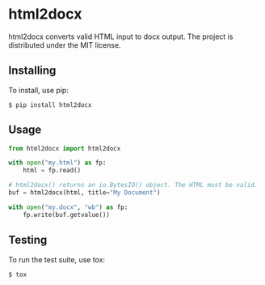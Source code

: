 # html2docx

html2docx converts valid HTML input to docx output. The project is distributed
under the MIT license.

## Installing

To install, use pip:

```
$ pip install html2docx
```

## Usage

```py
from html2docx import html2docx

with open("my.html") as fp:
    html = fp.read()

# html2docx() returns an io.BytesIO() object. The HTML must be valid.
buf = html2docx(html, title="My Document")

with open("my.docx", "wb") as fp:
    fp.write(buf.getvalue())
```

## Testing

To run the test suite, use tox:

```
$ tox
```
